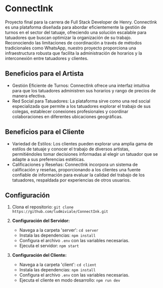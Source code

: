 # ConnectInk
Proyecto final para la carrera de Full Stack Developer de Henry.
ConnectInk es una plataforma diseñada para abordar eficientemente la gestión de turnos en el sector del tatuaje, ofreciendo una solución escalable para tatuadores que buscan optimizar la organización de su trabajo. Reconociendo las limitaciones de coordinación a través de métodos tradicionales como WhatsApp, nuestro proyecto proporciona una infraestructura robusta que facilita la administración de horarios y la interconexión entre tatuadores y clientes.

## Beneficios para el Artista
- Gestión Eficiente de Turnos: ConnectInk ofrece una interfaz intuitiva para que los tatuadores administren sus horarios y rango de precios de manera efectiva.
- Red Social para Tatuadores: La plataforma sirve como una red social especializada que permite a los tatuadores explorar el trabajo de sus colegas, establecer conexiones profesionales y coordinar colaboraciones en diferentes ubicaciones geográficas.

## Beneficios para el Cliente
- Variedad de Estilos: Los clientes pueden explorar una amplia gama de estilos de tatuaje y conocer el trabajo de diversos artistas, permitiéndoles tomar decisiones informadas al elegir un tatuador que se adapte a sus preferencias estéticas.
- Calificaciones y Reseñas: ConnectInk incorpora un sistema de calificación y reseñas, proporcionando a los clientes una fuente confiable de información para evaluar la calidad del trabajo de los tatuadores, respaldada por experiencias de otros usuarios.

## Configuración
1. Clona el repositorio: `git clone https://github.com/ludmiviale/ConnectInk.git`
2. **Configuración del Servidor:**
   - Navega a la carpeta 'server': `cd server`
   - Instala las dependencias: `npm install`
   - Configura el archivo `.env` con las variables necesarias.
   - Ejecuta el servidor: `npm start`

3. **Configuración del Cliente:**
   - Navega a la carpeta 'client': `cd client`
   - Instala las dependencias: `npm install`
   - Configura el archivo `.env` con las variables necesarias.
   - Ejecuta el cliente en modo desarrollo: `npm run dev`
